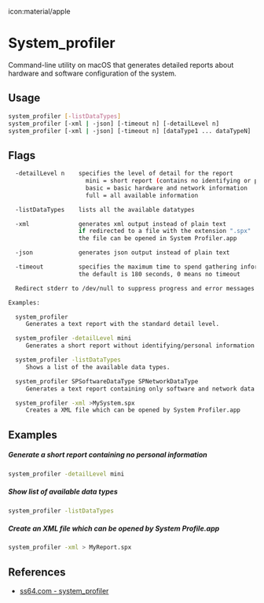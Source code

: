 icon:material/apple

# System_profiler

Command-line utility on macOS that generates detailed reports about hardware and software configuration of the system.

## Usage

```bash
system_profiler [-listDataTypes]
system_profiler [-xml | -json] [-timeout n] [-detailLevel n]
system_profiler [-xml | -json] [-timeout n] [dataType1 ... dataTypeN]
```

## Flags

```bash
  -detailLevel n    specifies the level of detail for the report
                      mini = short report (contains no identifying or personal information)
                      basic = basic hardware and network information
                      full = all available information

  -listDataTypes    lists all the available datatypes

  -xml              generates xml output instead of plain text
                    if redirected to a file with the extension ".spx"
                    the file can be opened in System Profiler.app

  -json             generates json output instead of plain text

  -timeout          specifies the maximum time to spend gathering information
                    the default is 180 seconds, 0 means no timeout

  Redirect stderr to /dev/null to suppress progress and error messages.

Examples:

  system_profiler
     Generates a text report with the standard detail level.

  system_profiler -detailLevel mini
     Generates a short report without identifying/personal information.

  system_profiler -listDataTypes
     Shows a list of the available data types.

  system_profiler SPSoftwareDataType SPNetworkDataType
     Generates a text report containing only software and network data.

  system_profiler -xml >MySystem.spx
     Creates a XML file which can be opened by System Profiler.app
```

## Examples

##### Generate a short report containing no personal information

```bash
system_profiler -detailLevel mini
```

##### Show list of available data types

```bash
system_profiler -listDataTypes
```

##### Create an XML file which can be opened by System Profile.app

```bash
system_profiler -xml > MyReport.spx
```

## References

- [ss64.com - system_profiler](https://ss64.com/osx/system_profiler.html)
